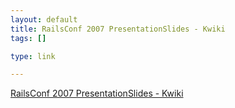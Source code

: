 ```yaml
--- 
layout: default
title: RailsConf 2007 PresentationSlides - Kwiki
tags: []

type: link

---
```

<a href="http://wiki.oreillynet.com/wiki/railsconf2007/index.cgi?PresentationSlides">RailsConf 2007 PresentationSlides - Kwiki</a>
